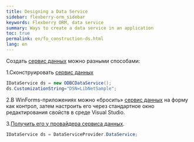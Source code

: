 ```yaml
---
title: Designing a Data Service
sidebar: flexberry-orm_sidebar
keywords: Flexberry ORM, data service
summary: Ways to create a data service in an application
toc: true
permalink: en/fo_construction-ds.html
lang: en
---
```


Создать [сервис данных](fo_data-service.html) можно разными способами:

1.Сконструировать [сервис данных](fo_data-service.html)

```csharp
IDataService ds = new ODBCDataService();			
ds.CustomizationString="DSN=LibNetSample";
```

2.В WinForms-приложениях можно «бросить» [сервис данных](fo_data-service.html) на форму как контрол, затем настроить его через стандартное окно редактирования свойств в среде Visual Studio.

3.[Получить его у провайдера сервиса данных](fo_ds-provider.html).

```csharp
IDataService ds = DataServiceProvider.DataService;
```
